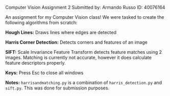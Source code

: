 Computer Vision Assignment 2
Submitted by:
Armando Russo
ID: 40076164

An assignment for my Computer Vision class! We were tasked to create the following algorithms from scratch:

**Hough Lines:** Draws lines where edges are detected

**Harris Corner Detection:** Detects corners and features of an image

**SIFT:** Scale Invariance Feature Transform detects feature matches using 2 images. Matching is currently not accurate, however it does calculate feature descriptors properly.

**Keys:** Press Esc to close all windows

**Notes:** `harrisandmatching.py` is a combination of `harris_detection.py` and `sift.py`. This was done for submission purposes.